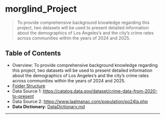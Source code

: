  # morglind_Project

> To provide comprehensive background knowledge regarding this project, two datasets will be used to present detailed information about the demographics of Los Angeles’s and the city’s crime rates across communities within the years of 2024 and 2025.




## Table of Contents
- Overview: To provide comprehensive background knowledge regarding this project, two datasets will be used to present detailed information about the demographics of Los Angeles’s and the city’s crime rates across communities within the years of 2024 and 2025.
- [Folder Structure](#folder-structure)
- Data Source 1: https://catalog.data.gov/dataset/crime-data-from-2020-to-present
- Data Source 2: https://www.laalmanac.com/population/po24la.php
- **Data Dictionary**: [DataDictionary.md](DataDictionary.md)

---




